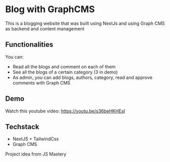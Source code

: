 

# Blog with GraphCMS

This is a blogging website that was built using NextJs and using Graph CMS as backend and content management

## Functionalities

You can:
- Read all the blogs and comment on each of them
- See all the blogs of a certain category (3 in demo)
- As admin, you can add blogs, authors, category, read and approve comments with Graph CMS

## Demo
Watch this youtube video:
https://youtu.be/s36beHKHEsI

## Techstack
- NextJS + TailwindCss
- Graph CMS

Project idea from JS Mastery
